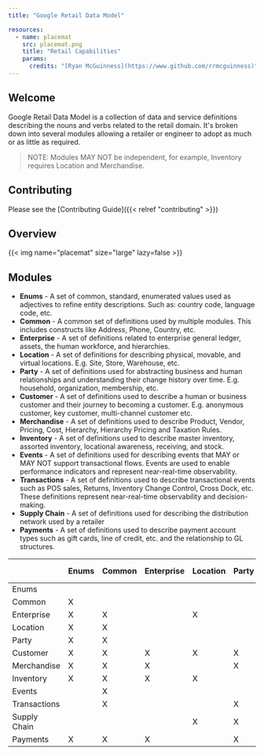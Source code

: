 ```yaml
---
title: "Google Retail Data Model"

resources:
  - name: placemat
    src: placemat.png
    title: "Retail Capabilities"
    params:
      credits: "[Ryan McGuinness](https://www.github.com/rrmcguinness)"
---
```


## Welcome

Google Retail Data Model is a collection of data and service definitions
describing the nouns and verbs related to the retail domain. It's broken down 
into several modules allowing a retailer or engineer to adopt as much
or as little as required.

> NOTE: Modules MAY NOT be independent, for example, Inventory requires
> Location and Merchandise.

## Contributing

Please see the [Contributing Guide]({{< relref "contributing" >}})


## Overview

{{< img name="placemat" size="large" lazy=false >}}

## Modules

* **Enums** - A set of common, standard, enumerated values used as adjectives to
  refine entity descriptions. Such as: country code, language code, etc.
* **Common** - A common set of definitions used by multiple modules. This includes
  constructs like Address, Phone, Country, etc.
* **Enterprise** - A set of definitions related to enterprise general ledger,
  assets, the human workforce, and hierarchies.
* **Location** - A set of definitions for describing physical, movable, and virtual
  locations. E.g. Site, Store, Warehouse, etc.
* **Party** - A set of definitions used for abstracting business and human
  relationships and understanding their change history over time. E.g.
  household, organization, membership, etc.
* **Customer** - A set of definitions used to describe a human or business customer
  and their journey to becoming a customer. E.g. anonymous customer,
  key customer, multi-channel customer etc.
* **Merchandise** - A set of definitions used to describe Product, Vendor, Pricing,
  Cost, Hierarchy, Hierarchy Pricing and Taxation Rules.
* **Inventory** - A set of definitions used to describe master inventory, assorted
  inventory, locational awareness, receiving, and stock.
* **Events** - A set of definitions used for describing events that MAY or MAY NOT
  support transactional flows. Events are used to enable performance indicators
  and represent near-real-time observability.
* **Transactions** - A set of definitions used to describe transactional events
  such as POS sales, Returns, Inventory Change Control, Cross Dock, etc.
  These definitions represent near-real-time observability and decision-making.
* **Supply Chain** - A set of definitions used for describing the distribution
  network used by a retailer
* **Payments** - A set of definitions used to describe payment account types such as
  gift cards, line of credit, etc. and the relationship to GL structures.

|              | Enums | Common | Enterprise | Location | Party | Customer | Merchandise | Inventory | Events | Transactions | Supply Chain | Payments |
|--------------|-------|--------|------------|----------|-------|----------|-------------|-----------|--------|--------------|--------------|----------|
| Enums        |       |        |            |          |       |          |             |           |        |              |              |          |   
| Common       | X     |        |            |          |       |          |             |           |        |              |              |          |
| Enterprise   | X     | X      |            | X        |       |          |             |           | X      | X            |              |          |
| Location     | X     | X      |            |          |       |          |             |           |        |              |              |          |
| Party        | X     | X      |            |          |       |          |             |           | X      | X            |              |          |
| Customer     | X     | X      | X          | X        | X     |          |             |           | X      | X            |              |          |
| Merchandise  | X     | X      | X          |          | X     |          |             |           | X      | X            |              |          |
| Inventory    | X     | X      | X          | X        |       |          | X           |           | X      | X            |              |          |
| Events       |       | X      |            |          |       |          |             |           |        |              |              |          |
| Transactions |       | X      |            |          | X     |          |             |           |        |              |              |          |
| Supply Chain |       |        |            | X        | X     |          | X           | X         | X      | X            |              |          |
| Payments     | X     | X      | X          |          | X     |          |             |           |        |              |              |          |

